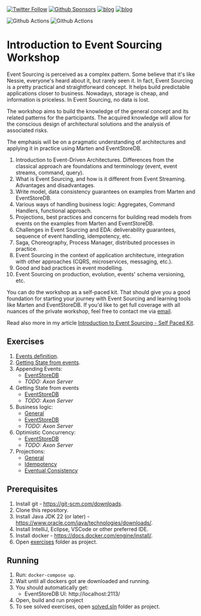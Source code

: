 [![Twitter Follow](https://img.shields.io/twitter/follow/oskar_at_net?style=social)](https://twitter.com/oskar_at_net) [![Github Sponsors](https://img.shields.io/static/v1?label=Sponsor&message=%E2%9D%A4&logo=GitHub&link=https://github.com/sponsors/oskardudycz/)](https://github.com/sponsors/oskardudycz/) [![blog](https://img.shields.io/badge/blog-event--driven.io-brightgreen)](https://event-driven.io/?utm_source=event_sourcing_jvm) [![blog](https://img.shields.io/badge/%F0%9F%9A%80-Architecture%20Weekly-important)](https://www.architecture-weekly.com/?utm_source=event_sourcing_jvm) 

![Github Actions](https://github.com/oskardudycz/EventSourcing.JVM/actions/workflows/workshops_introduction-to-event-sourcing-exercises.yml/badge.svg?branch=main) ![Github Actions](https://github.com/oskardudycz/EventSourcing.JVM/actions/workflows/workshops_introduction-to-event-sourcing-solved.yml/badge.svg?branch=main) 

# Introduction to Event Sourcing Workshop

Event Sourcing is perceived as a complex pattern. Some believe that it's like Nessie, everyone's heard about it, but rarely seen it. In fact, Event Sourcing is a pretty practical and straightforward concept. It helps build predictable applications closer to business. Nowadays, storage is cheap, and information is priceless. In Event Sourcing, no data is lost. 

The workshop aims to build the knowledge of the general concept and its related patterns for the participants. The acquired knowledge will allow for the conscious design of architectural solutions and the analysis of associated risks. 

The emphasis will be on a pragmatic understanding of architectures and applying it in practice using Marten and EventStoreDB.

1. Introduction to Event-Driven Architectures. Differences from the classical approach are foundations and terminology (event, event streams, command, query).
2. What is Event Sourcing, and how is it different from Event Streaming. Advantages and disadvantages.
3. Write model, data consistency guarantees on examples from Marten and EventStoreDB.
4. Various ways of handling business logic: Aggregates, Command Handlers, functional approach.
5. Projections, best practices and concerns for building read models from events on the examples from Marten and EventStoreDB.
6. Challenges in Event Sourcing and EDA: deliverability guarantees, sequence of event handling, idempotency, etc.
8. Saga, Choreography, Process Manager,  distributed processes in practice.
7. Event Sourcing in the context of application architecture, integration with other approaches (CQRS, microservices, messaging, etc.).
8. Good and bad practices in event modelling.
9. Event Sourcing on production, evolution, events' schema versioning, etc.

You can do the workshop as a self-paced kit. That should give you a good foundation for starting your journey with Event Sourcing and learning tools like Marten and EventStoreDB. If you'd like to get full coverage with all nuances of the private workshop, feel free to contact me via [email](mailto:oskar.dudycz@gmail.com).

Read also more in my article [Introduction to Event Sourcing - Self Paced Kit](https://event-driven.io/en/introduction_to_event_sourcing/?utm_source=event_sourcing_jvm).

## Exercises

1. [Events definition](./exercises/src/test/java/io/eventdriven/introductiontoeventsourcing/e01_events_definition).
2. [Getting State from events](./exercises/src/test/java/io/eventdriven/introductiontoeventsourcing/e02_getting_state_from_events).
3. Appending Events:
   * [EventStoreDB](./exercises/src/test/java/io/eventdriven/introductiontoeventsourcing/e03_appending_event/esdb)
   * _TODO: Axon Server_
4. Getting State from events
   * [EventStoreDB](./exercises/src/test/java/io/eventdriven/introductiontoeventsourcing/e04_getting_state_from_events)
   * _TODO: Axon Server_
5. Business logic:
   * [General](./exercises/src/test/java/io/eventdriven/introductiontoeventsourcing/e05_business_logic)
   * [EventStoreDB](./exercises/src/test/java/io/eventdriven/introductiontoeventsourcing/e06_business_logic/esdb)
   * _TODO: Axon Server_
6. Optimistic Concurrency:
   * [EventStoreDB](./exercises/src/test/java/io/eventdriven/introductiontoeventsourcing/e07_optimistic_concurrency/esdb)
   * _TODO: Axon Server_
7. Projections:
   * [General](./exercises/src/test/java/io/eventdriven/introductiontoeventsourcing/e08_projections_singlestream)
   * [Idempotency](./exercises/src/test/java/io/eventdriven/introductiontoeventsourcing/e09_projections_singlestream_idempotency)
   * [Eventual Consistency](./exercises/src/test/java/io/eventdriven/introductiontoeventsourcing/e10_projections_singlestream_eventual_consistency)

## Prerequisites

1. Install git - https://git-scm.com/downloads.
2. Clone this repository.
3. Install Java JDK 22 (or later) - https://www.oracle.com/java/technologies/downloads/.
4. Install IntelliJ, Eclipse, VSCode or other preferred IDE.
5. Install docker - https://docs.docker.com/engine/install/.
6. Open [exercises](./exercises/) folder as project.

## Running

1. Run: `docker-compose up`.
2. Wait until all dockers got are downloaded and running.
3. You should automatically get:
   - EventStoreDB UI: http://localhost:2113/
4. Open, build and run project
5. To see solved exercises, open [solved.sln](./solved/)  folder as project.
